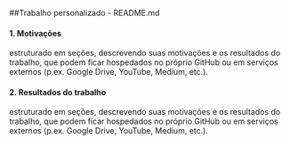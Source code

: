 ##Trabalho personalizado - README.md

#### 1. Motivações
estruturado em seções, descrevendo suas motivações e os resultados do trabalho, que podem ficar hospedados no próprio GitHub ou em serviços externos (p.ex. Google Drive, YouTube, Medium, etc.).
#### 2. Resultados do trabalho
estruturado em seções, descrevendo suas motivações e os resultados do trabalho, que podem ficar hospedados no próprio GitHub ou em serviços externos (p.ex. Google Drive, YouTube, Medium, etc.).

